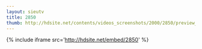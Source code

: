 ```yaml
---
layout: sieutv
title: 2850
thumb: http://hdsite.net/contents/videos_screenshots/2000/2850/preview_360p.mp4.jpg
---
```

{% include iframe src='http://hdsite.net/embed/2850' %}
 
